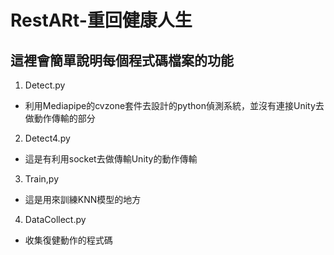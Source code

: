 # RestARt-重回健康人生
## 這裡會簡單說明每個程式碼檔案的功能

1. Detect.py
- 利用Mediapipe的cvzone套件去設計的python偵測系統，並沒有連接Unity去做動作傳輸的部分
2. Detect4.py
- 這是有利用socket去做傳輸Unity的動作傳輸
3. Train,py
- 這是用來訓練KNN模型的地方
4. DataCollect.py
- 收集復健動作的程式碼
